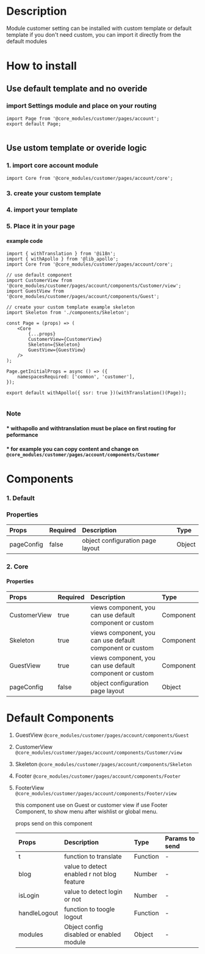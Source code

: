 # Description

Module customer setting can be installed with custom template or default template
if you don't need custom, you can import it directly from the default modules


# How to install
## Use default template and no overide
### import Settings module and place on your routing
````
import Page from '@core_modules/customer/pages/account';
export default Page;


````

## Use ustom template or overide logic
### 1. import core account module

````
import Core from '@core_modules/customer/pages/account/core';
````


### 3. create your custom template
### 4. import your template
### 5. Place it in your page
#### example code
````
import { withTranslation } from '@i18n';
import { withApollo } from '@lib_apollo';
import Core from '@core_modules/customer/pages/account/core';

// use default component
import CustomerView from '@core_modules/customer/pages/account/components/Customer/view';
import GuestView from '@core_modules/customer/pages/account/components/Guest';

// create your custom template example skeleton
import Skeleton from './components/Skeleton';

const Page = (props) => (
    <Core
        {...props}
        CustomerView={CustomerView}
        Skeleton={Skeleton}
        GuestView={GuestView}
    />
);

Page.getInitialProps = async () => ({
    namespacesRequired: ['common', 'customer'],
});

export default withApollo({ ssr: true })(withTranslation()(Page));


````

### Note
#### * withapollo and withtranslation must be place on first routing for peformance
#### * for example you can copy content and change on `@core_modules/customer/pages/account/components/Customer`

# Components
### 1. Default
### Properties
| Props       | Required | Description | Type |
| :---        | :---     | :---        |:---  |
| pageConfig  |  false   | object configuration page layout      | Object|


### 2. Core
#### Properties
| Props       | Required | Description | Type |
| :---        | :---     | :---        |:---  |
| CustomerView      |  true    | views component, you can use default component or custom | Component |component or custom | Component |
| Skeleton      |  true    | views component, you can use default component or custom | Component |component or custom | Component |
| GuestView      |  true    | views component, you can use default component or custom | Component |component or custom | Component |
| pageConfig  |  false   | object configuration page layout      | Object|


# Default Components

1. GuestView `@core_modules/customer/pages/account/components/Guest`
2. CustomerView `@core_modules/customer/pages/account/components/Customer/view`
3. Skeleton `@core_modules/customer/pages/account/components/Skeleton`
4. Footer `@core_modules/customer/pages/account/components/Footer`
5. FooterView `@core_modules/customer/pages/account/components/Footer/view`

    this component use on Guest or customer view if use Footer Component, to show menu after wishlist or global menu.

    props send on this component

    | Props       | Description | Type | Params to send |
    | :---        | :---        |:---  | :---  |
    | t     |  function to translate      | Function | - | 
    | blog     |  value to detect enabled r not blog feature      | Number | - | 
    | isLogin     |  value to detect login or not      | Number | - | 
    | handleLogout     |  function to toogle logout      | Function | - | 
    | modules     |  Object config disabled or enabled module      | Object | - | 